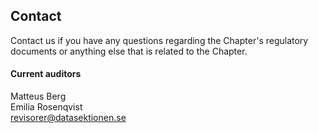 ## Contact

Contact us if you have any questions regarding the Chapter's regulatory documents or anything else that is related to the Chapter.

#### Current auditors

Matteus Berg</br>
Emilia Rosenqvist</br>
[revisorer@datasektionen.se](mailto:revisorer@datasektionen.se)


